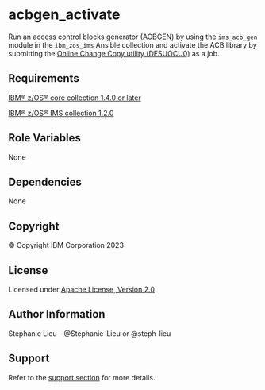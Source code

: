 acbgen_activate
=========

Run an access control blocks generator (ACBGEN) by using the `ims_acb_gen` module in the `ibm_zos_ims` Ansible collection and activate the ACB library by submitting the [Online Change Copy utility (DFSUOCU0)](https://www.ibm.com/docs/en/ims/15.3.0?topic=utilities-online-change-copy-utility-dfsuocu0) as a job.

Requirements
------------

[IBM&reg; z/OS&reg; core collection 1.4.0 or later](https://galaxy.ansible.com/ibm/ibm_zos_core)

[IBM&reg; z/OS&reg; IMS collection 1.2.0](https://galaxy.ansible.com/ibm/ibm_zos_ims)

Role Variables
--------------

None

Dependencies
------------

None

Copyright
---------

© Copyright IBM Corporation 2023

License
-------

Licensed under [Apache License, Version 2.0](https://opensource.org/licenses/Apache-2.0)

Author Information
------------------

Stephanie Lieu - @Stephanie-Lieu or @steph-lieu

Support
-------

Refer to the [support section](https://github.com/IBM/z_ansible_collections_samples/blob/master/README.md#support) for more details.

